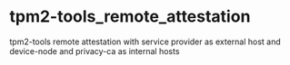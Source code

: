 # tpm2-tools_remote_attestation
tpm2-tools remote attestation with service provider as external host and device-node and privacy-ca as internal hosts

